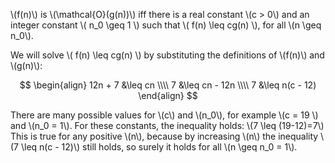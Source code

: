 \\(f(n)\\)  is \\(\mathcal{O}(g(n))\\) iff there is a real constant \\(c > 0\\) and an integer constant \\( n_0 \geq 1 \\) such that \\( f(n) \leq cg(n) \\), for all \\(n \geq n_0\\).

We will solve \\( f(n) \leq cg(n) \\) by substituting the definitions of \\(f(n)\\) and \\(g(n)\\):

$$
\begin{align}
12n + 7 &\leq cn \\\\
7 &\leq cn - 12n \\\\
7 &\leq n(c - 12)
\end{align}
$$

There are many possible values for \\(c\\) and \\(n_0\\), for example \\(c = 19 \\) and \\(n_0 = 1\\).
For these constants, the inequality holds: \\(7 \leq (19-12)=7\\)
This is true for any positive \\(n\\), because by increasing \\(n\\) the inequality \\(7 \leq n(c - 12)\\) 
still holds, so surely it holds for all \\(n \geq n_0 = 1\\).
